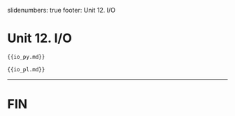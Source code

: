slidenumbers: true
footer: Unit 12. I/O

# Unit 12. I/O

~~~ python
{{io_py.md}}
~~~

~~~ perl
{{io_pl.md}}
~~~

---

# FIN
